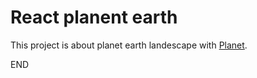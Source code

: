 # React planent earth

This project is about planet earth landescape with [Planet](https://the-planet-earth.netlify.app/).

END